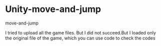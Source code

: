 # Unity-move-and-jump
move-and-jump

I tried to upload all the game files. But I did not succeed.But I loaded only the original file of the game, which you can use code to check the codes
